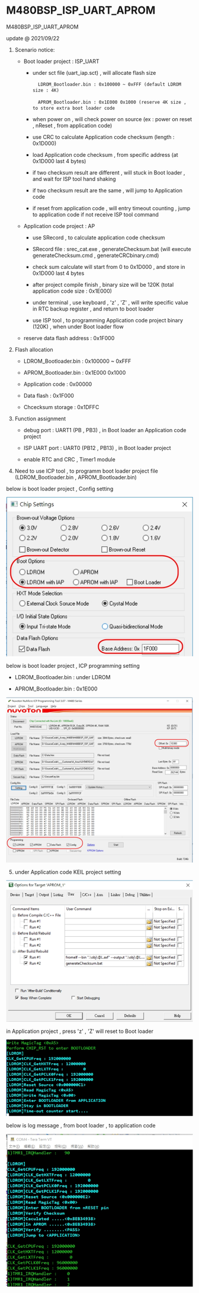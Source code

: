 # M480BSP_ISP_UART_APROM
 M480BSP_ISP_UART_APROM

update @ 2021/09/22

1. Scenario notice:

	- Boot loader project : ISP_UART 
	
		- under sct file (uart_iap.sct) , will allocate flash size 
		
				LDROM_Bootloader.bin : 0x100000 ~ 0xFFF (default LDROM size : 4K)
			
				APROM_Bootloader.bin : 0x1E000 0x1000 (reserve 4K size , to store extra boot loader code 
	
		- when power on , will check power on source (ex : power on reset , nReset , from application code)
	
		- use CRC to calculate Application code checksum (length : 0x1D000)
		
		- load Application code checksum , from specific address (at 0x1D000 last 4 bytes)
		
		- if two checksum result are different , will stuck in Boot loader , and wait for ISP tool hand shaking
		
		- if two checksum result are the same , will jump to Application code

		- if reset from application code , will entry timeout counting , jump to application code if not receive ISP tool command
	
	- Application code project : AP
	
		- use SRecord , to calculate application code checksum 
		
		- SRecord file : srec_cat.exe , generateChecksum.bat (will execute generateChecksum.cmd , generateCRCbinary.cmd)
		
		- check sum calculate will start from 0 to 0x1D000 , and store in 0x1D000 last 4 bytes 
		
		- after project compile finish , binary size will be 120K (total application code size : 0x1E000)
		
		- under terminal , use keyboard , 'z' , 'Z' , will write specific value in RTC backup register , and return to boot loader
		
		- use ISP tool , to programming Application code project binary (120K) , when under Boot loader flow
		
	- reserve data flash address : 0x1F000
	
2. Flash allocation

	- LDROM_Bootloader.bin : 0x100000 ~ 0xFFF
	
	- APROM_Bootloader.bin : 0x1E000 0x1000
	
	- Application code : 0x00000
	
	- Data flash : 0x1F000
	
	- Chcecksum storage : 0x1DFFC

3. Function assignment

	- debug port : UART1 (PB , PB3) , in Boot loader an Application code project
	
	- ISP UART port : UART0 (PB12 , PB13) , in Boot loader project
	
	- enable RTC and CRC , Timer1 module
	
4. Need to use ICP tool , to programm boot loader project file (LDROM_Bootloader.bin , APROM_Bootloader.bin)

below is boot loader project , Config setting 

![image](https://github.com/released/M480BSP_ISP_UART_APROM/blob/main/LDROM_ICP_config.jpg)

below is boot loader project , ICP programming setting 

- LDROM_Bootloader.bin : under LDROM

- APROM_Bootloader.bin : 0x1E000

![image](https://github.com/released/M480BSP_ISP_UART_APROM/blob/main/LDROM_ICP_update.jpg)

5. under Application code KEIL project setting 

![image](https://github.com/released/M480BSP_ISP_UART_APROM/blob/main/APROM_KEIL_checksum_calculate.jpg)

in Application project , press 'z' , 'Z' will reset to Boot loader 

![image](https://github.com/released/M480BSP_ISP_UART_APROM/blob/main/APROM_press_Z.jpg)

below is log message , from boot loader , to application code

![image](https://github.com/released/M480BSP_ISP_UART_APROM/blob/main/boot_from_LDROM_to_APROM.jpg)



